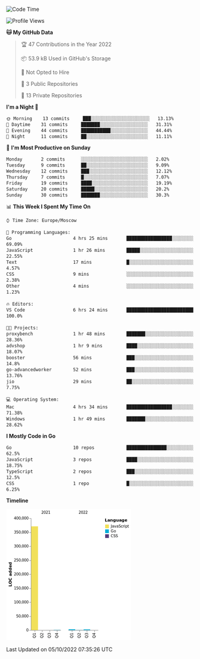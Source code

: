 <!--START_SECTION:waka-->
![Code Time](http://img.shields.io/badge/Code%20Time-419%20hrs%2020%20mins-blue)

![Profile Views](http://img.shields.io/badge/Profile%20Views-0-blue)

**🐱 My GitHub Data** 

> 🏆 47 Contributions in the Year 2022
 > 
> 📦 53.9 kB Used in GitHub's Storage 
 > 
> 🚫 Not Opted to Hire
 > 
> 📜 3 Public Repositories 
 > 
> 🔑 13 Private Repositories  
 > 
**I'm a Night 🦉** 

```text
🌞 Morning    13 commits     ███░░░░░░░░░░░░░░░░░░░░░░   13.13% 
🌆 Daytime    31 commits     ███████░░░░░░░░░░░░░░░░░░   31.31% 
🌃 Evening    44 commits     ███████████░░░░░░░░░░░░░░   44.44% 
🌙 Night      11 commits     ██░░░░░░░░░░░░░░░░░░░░░░░   11.11%

```
📅 **I'm Most Productive on Sunday** 

```text
Monday       2 commits      ░░░░░░░░░░░░░░░░░░░░░░░░░   2.02% 
Tuesday      9 commits      ██░░░░░░░░░░░░░░░░░░░░░░░   9.09% 
Wednesday    12 commits     ███░░░░░░░░░░░░░░░░░░░░░░   12.12% 
Thursday     7 commits      █░░░░░░░░░░░░░░░░░░░░░░░░   7.07% 
Friday       19 commits     ████░░░░░░░░░░░░░░░░░░░░░   19.19% 
Saturday     20 commits     █████░░░░░░░░░░░░░░░░░░░░   20.2% 
Sunday       30 commits     ███████░░░░░░░░░░░░░░░░░░   30.3%

```


📊 **This Week I Spent My Time On** 

```text
⌚︎ Time Zone: Europe/Moscow

💬 Programming Languages: 
Go                       4 hrs 25 mins       █████████████████░░░░░░░░   69.09% 
JavaScript               1 hr 26 mins        █████░░░░░░░░░░░░░░░░░░░░   22.55% 
Text                     17 mins             █░░░░░░░░░░░░░░░░░░░░░░░░   4.57% 
CSS                      9 mins              ░░░░░░░░░░░░░░░░░░░░░░░░░   2.38% 
Other                    4 mins              ░░░░░░░░░░░░░░░░░░░░░░░░░   1.23%

🔥 Editors: 
VS Code                  6 hrs 24 mins       █████████████████████████   100.0%

🐱‍💻 Projects: 
proxybench               1 hr 48 mins        ███████░░░░░░░░░░░░░░░░░░   28.36% 
advshop                  1 hr 9 mins         ████░░░░░░░░░░░░░░░░░░░░░   18.07% 
booster                  56 mins             ███░░░░░░░░░░░░░░░░░░░░░░   14.8% 
go-advancedworker        52 mins             ███░░░░░░░░░░░░░░░░░░░░░░   13.76% 
jio                      29 mins             ██░░░░░░░░░░░░░░░░░░░░░░░   7.75%

💻 Operating System: 
Mac                      4 hrs 34 mins       █████████████████░░░░░░░░   71.38% 
Windows                  1 hr 49 mins        ███████░░░░░░░░░░░░░░░░░░   28.62%

```

**I Mostly Code in Go** 

```text
Go                       10 repos            ███████████████░░░░░░░░░░   62.5% 
JavaScript               3 repos             ████░░░░░░░░░░░░░░░░░░░░░   18.75% 
TypeScript               2 repos             ███░░░░░░░░░░░░░░░░░░░░░░   12.5% 
CSS                      1 repo              █░░░░░░░░░░░░░░░░░░░░░░░░   6.25%

```


**Timeline**

![Chart not found](https://raw.githubusercontent.com/jeezft/jeezft/main/charts/bar_graph.png) 


 Last Updated on 05/10/2022 07:35:26 UTC
<!--END_SECTION:waka-->
